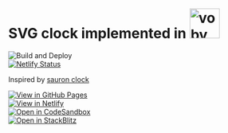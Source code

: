 # SVG clock implemented in <a href="https://github.com/vobyjs/voby"><img src="https://raw.githubusercontent.com/vobyjs/voby/master/resources/logo/svg/logo.svg" alt="voby" height="60"></a>

![Build and Deploy](https://github.com/high1/voby-tw-clock/actions/workflows/main.yml/badge.svg?branch=main)  
[![Netlify Status](https://api.netlify.com/api/v1/badges/7373e04e-48c2-499c-9ab4-b93f6c151b7f/deploy-status)](https://app.netlify.com/sites/voby-tw-clock/deploys)  

Inspired by [sauron clock](https://ivanceras.github.io/svg-clock/)  

[![View in GitHub Pages](https://img.shields.io/badge/View%20in-GitHub%20Pages-success?style=for-the-badge&logo=github)](https://high1.github.io/voby-tw-clock/)  
[![View in Netlify](https://img.shields.io/badge/View%20in-Netlify-success?style=for-the-badge&logo=netlify)](https://voby-clock.netlify.app)  
[![Open in CodeSandbox](https://img.shields.io/badge/Open%20in-CodeSandbox-blue?style=for-the-badge&logo=codesandbox)](https://githubbox.com/high1/voby-tw-clock)  
[![Open in StackBlitz](https://img.shields.io/badge/Open%20in-StackBlitz-blue?style=for-the-badge&logo=stackblitz)](https://stackblitz.com/github/high1/voby-tw-clock)   
